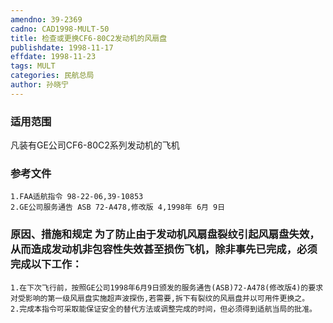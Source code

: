 ```yaml
---
amendno: 39-2369
cadno: CAD1998-MULT-50
title: 检查或更换CF6-80C2发动机的风扇盘
publishdate: 1998-11-17
effdate: 1998-11-23
tags: MULT
categories: 民航总局
author: 孙晓宁
---
```


### 适用范围 
凡装有GE公司CF6-80C2系列发动机的飞机

<!--more-->
### 参考文件
    1.FAA适航指令 98-22-06,39-10853 
    2.GE公司服务通告 ASB 72-A478,修改版 4,1998年 6月 9日

### 原因、措施和规定 为了防止由于发动机风扇盘裂纹引起风扇盘失效，从而造成发动机非包容性失效甚至损伤飞机，除非事先已完成，必须完成以下工作：
    1.在下次飞行前，按照GE公司1998年6月9日颁发的服务通告(ASB)72-A478(修改版4)的要求对受影响的第一级风扇盘实施超声波探伤,若需要,拆下有裂纹的风扇盘并以可用件更换之。 
    2.完成本指令可采取能保证安全的替代方法或调整完成的时间，但必须得到适航当局的批准。

